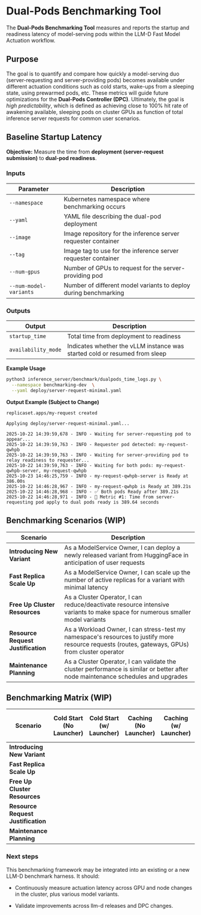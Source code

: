 # Dual-Pods Benchmarking Tool
The **Dual-Pods Benchmarking Tool** measures and reports the startup and readiness
latency of model-serving pods within the LLM-D Fast Model Actuation workflow.

## Purpose
The goal is to quantify and compare how quickly a model-serving duo (server-requesting
and server-providing pods) becomes available under different actuation conditions such
as cold starts, wake-ups from a sleeping state, using prewarmed pods, etc. These metrics
will guide future optimizations for the **Dual-Pods Controller (DPC)**. Ultimately, the goal
is *high predictability*, which is defined as achieving close to 100% hit rate of awakening
available, sleeping pods on cluster GPUs as function of total inference server
requests for common user scenarios.

## Baseline Startup Latency

**Objective:**
Measure the time from **deployment (server-request submission)** to **dual-pod readiness**.

### Inputs

| Parameter                          | Description                                          |
| ---------------------------------- | -----------------------------------------------------|
| `--namespace`                      | Kubernetes namespace where benchmarking occurs       |
| `--yaml`                           | YAML file describing the dual-pod deployment         |
| `--image`                 | Image repository for the inference server requester container |
| `--tag`                   | Image tag to use for the inference server requester container |
| `--num-gpus`           | Number of GPUs to request for the server-providing pod           |
| `--num-model-variants` | Number of different model variants to deploy during benchmarking |

### Outputs

| Output                 | Description                                                                |
| ---------------------- | -------------------------------------------------------------------------- |
| `startup_time`         | Total time from deployment to readiness                                    |
| `availability_mode`    | Indicates whether the vLLM instance was started cold or resumed from sleep |

**Example Usage**
```bash
python3 inference_server/benchmark/dualpods_time_logs.py \
  --namespace benchmarking-dev  \
  --yaml deploy/server-request-minimal.yaml
```

**Output Example (Subject to Change)**

```
replicaset.apps/my-request created

Applying deploy/server-request-minimal.yaml...

2025-10-22 14:39:59,678 - INFO - Waiting for server-requesting pod to appear...
2025-10-22 14:39:59,763 - INFO - Requester pod detected: my-request-qwhpb
2025-10-22 14:39:59,763 - INFO - Waiting for server-providing pod to relay readiness to requester...
2025-10-22 14:39:59,763 - INFO - Waiting for both pods: my-request-qwhpb-server, my-request-qwhpb
2025-10-23 14:46:25,759 - INFO - my-request-qwhpb-server is Ready at 386.00s
2025-10-22 14:46:28,967 - INFO - my-request-qwhpb is Ready at 389.21s
2025-10-22 14:46:28,968 - INFO - ✅ Both pods Ready after 389.21s
2025-10-22 14:46:28,971 - INFO - 🚀 Metric #1: Time from server-requesting pod apply to dual pods ready is 389.64 seconds
```

## Benchmarking Scenarios (WIP)

| Scenario                      | Description                                                                                                                                           |
| ----------------------------- | ----------------------------------------------------------------------------------------------------------------------------------------------------- |
| **Introducing New Variant**   | As a ModelService Owner, I can deploy a newly released variant from HuggingFace in anticipation of user requests |
| **Fast Replica Scale Up**     | As a ModelService Owner, I can scale up the number of active replicas for a variant with minimal latency |
| **Free Up Cluster Resources** | As a Cluster Operator, I can reduce/deactivate resource intensive variants to make space for numerous smaller model variants |
| **Resource Request Justification** | As a Workload Owner, I can stress-test my namespace's resources to justify more resource requests (routes, gateways, GPUs) from cluster operator |
| **Maintenance Planning**      | As a Cluster Operator, I can validate the cluster performance is similar or better after node maintenance schedules and upgrades |


## Benchmarking Matrix (WIP)

| Scenario                      | Cold Start (No Launcher)  | Cold Start (w/ Launcher)  | Caching (No Launcher) | Caching (w/ Launcher) | Scale Up (No Sleep) | Scale Up (Sleep + GPU Hit/Bind) |
| ----------------------------- | ------------------------- | ------------------------- | --------------------  | --------------------- | ------------------- | ------------------------------- |
| **Introducing New Variant**   |                           |                           |                       |                       |                     |                                 |
| **Fast Replica Scale Up**     |                           |                           |                       |                       |                     |                                 |
| **Free Up Cluster Resources** |                           |                           |                       |                       |                     |                                 |
| **Resource Request Justification** |                      |                           |                       |                       |                     |                                 |
| **Maintenance Planning**      |                           |                           |                       |                       |                     |                                 |


### Next steps

This benchmarking framework may be integrated into an existing or a new LLM-D benchmark harness. It should:

- Continuously measure actuation latency across GPU and node changes in the cluster, plus various model variants.

- Validate improvements across llm-d releases and DPC changes.
